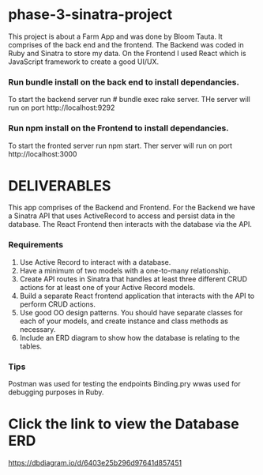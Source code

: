 # phase-3-sinatra-project

This project is about a Farm App and was done by Bloom Tauta.
It comprises of the back end and the frontend.
The Backend was coded in  Ruby and Sinatra to store my data.
On the Frontend I used React which is JavaScript framework to create a good UI/UX.

### Run bundle install on the back end to install dependancies.
To start the backend server run # bundle exec rake server. THe server will run on port http://localhost:9292

### Run npm install on the Frontend to install dependancies.
To start the fronted server run npm start. Ther server will run on port http://localhost:3000

# DELIVERABLES
This app comprises of the Backend and Frontend.
For the Backend we have a Sinatra API that uses ActiveRecord to access and persist data in the database.
The React Frontend then interacts with the database via the API.

### Requirements
1. Use Active Record to interact with a database.
2. Have a minimum of two models with a one-to-many relationship.
3. Create API routes in Sinatra that handles at least three different CRUD actions for at least one of your Active Record models.
4. Build a separate React frontend application that interacts with the API to perform CRUD actions.
5. Use good OO design patterns. You should have separate classes for each of your models, and create instance and class methods as necessary.
6. Include an ERD diagram to show how the database is relating to the tables.


### Tips
Postman was used for testing the endpoints
Binding.pry wwas used for debugging purposes in Ruby.


# Click the link to view the Database ERD

https://dbdiagram.io/d/6403e25b296d97641d857451